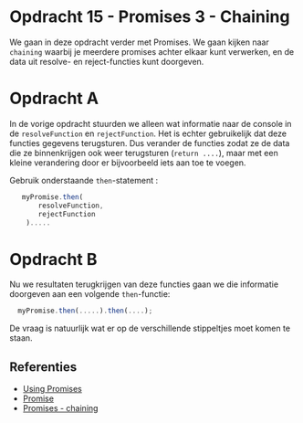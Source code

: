 # Opdracht 15 - Promises 3 - Chaining

We gaan in deze opdracht verder met Promises. We gaan kijken naar `chaining`  waarbij je meerdere promises achter elkaar
kunt verwerken, en de data uit resolve- en reject-functies kunt doorgeven.

# Opdracht A
In de vorige opdracht stuurden we alleen wat informatie naar de console in de `resolveFunction` en `rejectFunction`. 
Het is echter gebruikelijk dat deze functies gegevens terugsturen. Dus verander de functies zodat ze de data die ze
binnenkrijgen ook weer terugsturen (`return ....`), maar met een kleine verandering door er bijvoorbeeld iets
aan toe te voegen.
 
 Gebruik onderstaande `then`-statement :
```javascript
   myPromise.then(
       resolveFunction,
       rejectFunction
    ).....
```

# Opdracht B
Nu we resultaten terugkrijgen van deze functies gaan we die informatie doorgeven aan een volgende `then`-functie:
```javascript
  myPromise.then(.....).then(....);
``` 

De vraag is natuurlijk wat er op de verschillende stippeltjes moet komen te staan.

## Referenties
  * [Using Promises](https://developer.mozilla.org/en-US/docs/Web/JavaScript/Guide/Using_promises)
  * [Promise](https://developer.mozilla.org/en-US/docs/Web/JavaScript/Reference/Global_Objects/Promise)
  * [Promises - chaining](https://developer.mozilla.org/en-US/docs/Web/JavaScript/Reference/Global_Objects/Promise/then#Chaining)